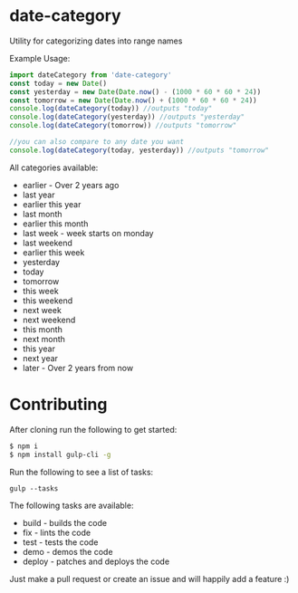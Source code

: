 # date-category
Utility for categorizing dates into range names

Example Usage:

```js
import dateCategory from 'date-category'
const today = new Date()
const yesterday = new Date(Date.now() - (1000 * 60 * 60 * 24))
const tomorrow = new Date(Date.now() + (1000 * 60 * 60 * 24))
console.log(dateCategory(today)) //outputs "today"
console.log(dateCategory(yesterday)) //outputs "yesterday"
console.log(dateCategory(tomorrow)) //outputs "tomorrow"

//you can also compare to any date you want
console.log(dateCategory(today, yesterday)) //outputs "tomorrow"
```

All categories available:

* earlier - Over 2 years ago
* last year
* earlier this year
* last month
* earlier this month
* last week - week starts on monday
* last weekend
* earlier this week
* yesterday
* today
* tomorrow
* this week
* this weekend
* next week
* next weekend
* this month
* next month
* this year
* next year
* later - Over 2 years from now

# Contributing

After cloning run the following to get started:

```bash
$ npm i
$ npm install gulp-cli -g
```

Run the following to see a list of tasks:

`gulp --tasks`

The following tasks are available:

* build - builds the code
* fix - lints the code
* test - tests the code
* demo - demos the code
* deploy - patches and deploys the code

Just make a pull request or create an issue and will happily add a feature :)
